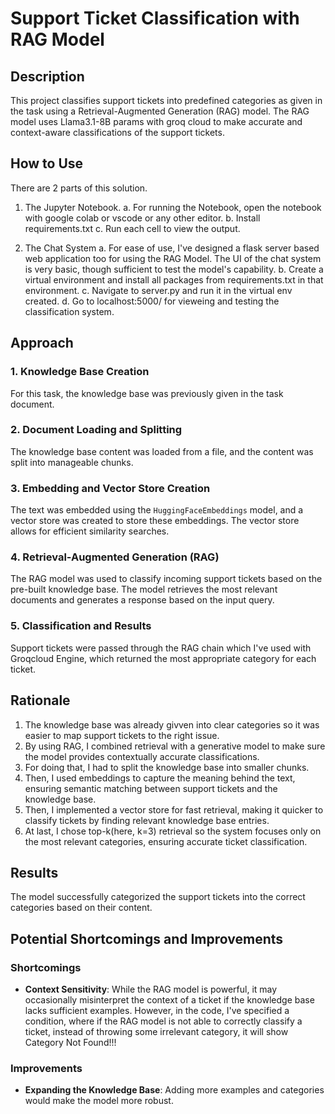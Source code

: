 # Support Ticket Classification with RAG Model

## Description

This project classifies support tickets into predefined categories as given in the task using a Retrieval-Augmented Generation (RAG) model. The RAG model uses Llama3.1-8B params with groq cloud to make accurate and context-aware classifications of the support tickets.

## How to Use
There are 2 parts of this solution.

1. The Jupyter Notebook.
    a. For running the Notebook, open the notebook with google colab or vscode or any other editor.
    b. Install requirements.txt
    c. Run each cell to view the output.

2. The Chat System
    a. For ease of use, I've designed a flask server based web application too for using the RAG Model. The UI of the chat system is very basic, though sufficient to test the model's capability.
    b. Create a virtual environment and install all packages from requirements.txt in that environment.
    c. Navigate to server.py and run it in the virtual env created.
    d. Go to localhost:5000/ for vieweing and testing the classification system.

## Approach

### 1. Knowledge Base Creation
For this task, the knowledge base was previously given in the task document.

### 2. Document Loading and Splitting
The knowledge base content was loaded from a file, and the content was split into manageable chunks.

### 3. Embedding and Vector Store Creation
The text was embedded using the `HuggingFaceEmbeddings` model, and a vector store was created to store these embeddings. The vector store allows for efficient similarity searches.

### 4. Retrieval-Augmented Generation (RAG)
The RAG model was used to classify incoming support tickets based on the pre-built knowledge base. The model retrieves the most relevant documents and generates a response based on the input query.

### 5. Classification and Results
Support tickets were passed through the RAG chain which I've used with Groqcloud Engine, which returned the most appropriate category for each ticket. 

## Rationale
1. The knowledge base was already givven into clear categories so it was easier to map support tickets to the right issue.
2. By using RAG, I combined retrieval with a generative model to make sure the model provides contextually accurate classifications.
3. For doing that, I had to split the knowledge base into smaller chunks.
4. Then, I used embeddings to capture the meaning behind the text, ensuring semantic matching between support tickets and the knowledge base.
5. Then, I implemented a vector store for fast retrieval, making it quicker to classify tickets by finding relevant knowledge base entries.
6. At last, I chose top-k(here, k=3) retrieval so the system focuses only on the most relevant categories, ensuring accurate ticket classification.

## Results

The model successfully categorized the support tickets into the correct categories based on their content.

## Potential Shortcomings and Improvements

### Shortcomings
- **Context Sensitivity**: While the RAG model is powerful, it may occasionally misinterpret the context of a ticket if the knowledge base lacks sufficient examples. However, in the code, I've specified a condition, where if the RAG model is not able to correctly classify a ticket, instead of throwing some irrelevant category, it will show Category Not Found!!!

### Improvements
- **Expanding the Knowledge Base**: Adding more examples and categories would make the model more robust.

